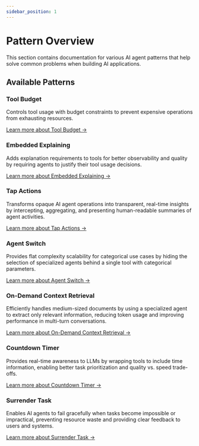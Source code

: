 ```yaml
---
sidebar_position: 1
---
```


# Pattern Overview

This section contains documentation for various AI agent patterns that help solve common problems when building AI applications.

## Available Patterns

### Tool Budget
Controls tool usage with budget constraints to prevent expensive operations from exhausting resources.

[Learn more about Tool Budget →](./tool-budget)

### Embedded Explaining
Adds explanation requirements to tools for better observability and quality by requiring agents to justify their tool usage decisions.

[Learn more about Embedded Explaining →](./embedded-explaining)

### Tap Actions
Transforms opaque AI agent operations into transparent, real-time insights by intercepting, aggregating, and presenting human-readable summaries of agent activities.

[Learn more about Tap Actions →](./tap-actions)

### Agent Switch
Provides flat complexity scalability for categorical use cases by hiding the selection of specialized agents behind a single tool with categorical parameters.

[Learn more about Agent Switch →](./agent-switch)

### On-Demand Context Retrieval
Efficiently handles medium-sized documents by using a specialized agent to extract only relevant information, reducing token usage and improving performance in multi-turn conversations.

[Learn more about On-Demand Context Retrieval →](./on-demand-context-retrieval)

### Countdown Timer
Provides real-time awareness to LLMs by wrapping tools to include time information, enabling better task prioritization and quality vs. speed trade-offs.

[Learn more about Countdown Timer →](./countdown-timer)

### Surrender Task
Enables AI agents to fail gracefully when tasks become impossible or impractical, preventing resource waste and providing clear feedback to users and systems.

[Learn more about Surrender Task →](./surrender-task) 